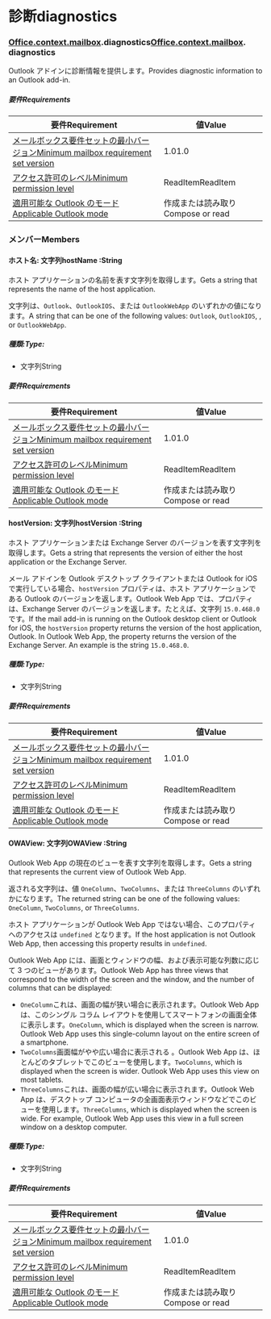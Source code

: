 
# <a name="diagnostics"></a><span data-ttu-id="683d2-101">診断</span><span class="sxs-lookup"><span data-stu-id="683d2-101">diagnostics</span></span>

### <span data-ttu-id="683d2-p101">[Office](Office.md)[.context](Office.context.md)[.mailbox](Office.context.mailbox.md).diagnostics</span><span class="sxs-lookup"><span data-stu-id="683d2-p101">[Office](Office.md)[.context](Office.context.md)[.mailbox](Office.context.mailbox.md). diagnostics</span></span>

<span data-ttu-id="683d2-104">Outlook アドインに診断情報を提供します。</span><span class="sxs-lookup"><span data-stu-id="683d2-104">Provides diagnostic information to an Outlook add-in.</span></span>

##### <a name="requirements"></a><span data-ttu-id="683d2-105">要件</span><span class="sxs-lookup"><span data-stu-id="683d2-105">Requirements</span></span>

|<span data-ttu-id="683d2-106">要件</span><span class="sxs-lookup"><span data-stu-id="683d2-106">Requirement</span></span>| <span data-ttu-id="683d2-107">値</span><span class="sxs-lookup"><span data-stu-id="683d2-107">Value</span></span>|
|---|---|
|[<span data-ttu-id="683d2-108">メールボックス要件セットの最小バージョン</span><span class="sxs-lookup"><span data-stu-id="683d2-108">Minimum mailbox requirement set version</span></span>](/office/dev/add-ins/reference/requirement-sets/outlook-api-requirement-sets)| <span data-ttu-id="683d2-109">1.0</span><span class="sxs-lookup"><span data-stu-id="683d2-109">1.0</span></span>|
|[<span data-ttu-id="683d2-110">アクセス許可のレベル</span><span class="sxs-lookup"><span data-stu-id="683d2-110">Minimum permission level</span></span>](https://docs.microsoft.com/outlook/add-ins/understanding-outlook-add-in-permissions)| <span data-ttu-id="683d2-111">ReadItem</span><span class="sxs-lookup"><span data-stu-id="683d2-111">ReadItem</span></span>|
|[<span data-ttu-id="683d2-112">適用可能な Outlook のモード</span><span class="sxs-lookup"><span data-stu-id="683d2-112">Applicable Outlook mode</span></span>](https://docs.microsoft.com/outlook/add-ins/#extension-points)| <span data-ttu-id="683d2-113">作成または読み取り</span><span class="sxs-lookup"><span data-stu-id="683d2-113">Compose or read</span></span>|

### <a name="members"></a><span data-ttu-id="683d2-114">メンバー</span><span class="sxs-lookup"><span data-stu-id="683d2-114">Members</span></span>

####  <a name="hostname-string"></a><span data-ttu-id="683d2-115">ホスト名: 文字列</span><span class="sxs-lookup"><span data-stu-id="683d2-115">hostName :String</span></span>

<span data-ttu-id="683d2-116">ホスト アプリケーションの名前を表す文字列を取得します。</span><span class="sxs-lookup"><span data-stu-id="683d2-116">Gets a string that represents the name of the host application.</span></span>

<span data-ttu-id="683d2-117">文字列は、`Outlook`、`OutlookIOS`、または `OutlookWebApp` のいずれかの値になります。</span><span class="sxs-lookup"><span data-stu-id="683d2-117">A string that can be one of the following values: `Outlook`, `OutlookIOS`, , or `OutlookWebApp`.</span></span>

##### <a name="type"></a><span data-ttu-id="683d2-118">種類:</span><span class="sxs-lookup"><span data-stu-id="683d2-118">Type:</span></span>

*   <span data-ttu-id="683d2-119">文字列</span><span class="sxs-lookup"><span data-stu-id="683d2-119">String</span></span>

##### <a name="requirements"></a><span data-ttu-id="683d2-120">要件</span><span class="sxs-lookup"><span data-stu-id="683d2-120">Requirements</span></span>

|<span data-ttu-id="683d2-121">要件</span><span class="sxs-lookup"><span data-stu-id="683d2-121">Requirement</span></span>| <span data-ttu-id="683d2-122">値</span><span class="sxs-lookup"><span data-stu-id="683d2-122">Value</span></span>|
|---|---|
|[<span data-ttu-id="683d2-123">メールボックス要件セットの最小バージョン</span><span class="sxs-lookup"><span data-stu-id="683d2-123">Minimum mailbox requirement set version</span></span>](/office/dev/add-ins/reference/requirement-sets/outlook-api-requirement-sets)| <span data-ttu-id="683d2-124">1.0</span><span class="sxs-lookup"><span data-stu-id="683d2-124">1.0</span></span>|
|[<span data-ttu-id="683d2-125">アクセス許可のレベル</span><span class="sxs-lookup"><span data-stu-id="683d2-125">Minimum permission level</span></span>](https://docs.microsoft.com/outlook/add-ins/understanding-outlook-add-in-permissions)| <span data-ttu-id="683d2-126">ReadItem</span><span class="sxs-lookup"><span data-stu-id="683d2-126">ReadItem</span></span>|
|[<span data-ttu-id="683d2-127">適用可能な Outlook のモード</span><span class="sxs-lookup"><span data-stu-id="683d2-127">Applicable Outlook mode</span></span>](https://docs.microsoft.com/outlook/add-ins/#extension-points)| <span data-ttu-id="683d2-128">作成または読み取り</span><span class="sxs-lookup"><span data-stu-id="683d2-128">Compose or read</span></span>|

####  <a name="hostversion-string"></a><span data-ttu-id="683d2-129">hostVersion: 文字列</span><span class="sxs-lookup"><span data-stu-id="683d2-129">hostVersion :String</span></span>

<span data-ttu-id="683d2-130">ホスト アプリケーションまたは Exchange Server のバージョンを表す文字列を取得します。</span><span class="sxs-lookup"><span data-stu-id="683d2-130">Gets a string that represents the version of either the host application or the Exchange Server.</span></span>

<span data-ttu-id="683d2-p102">メール アドインを Outlook デスクトップ クライアントまたは Outlook for iOS で実行している場合、`hostVersion` プロパティは、ホスト アプリケーションである Outlook のバージョンを返します。Outlook Web App では、プロパティは、Exchange Server のバージョンを返します。たとえば、文字列 `15.0.468.0` です。</span><span class="sxs-lookup"><span data-stu-id="683d2-p102">If the mail add-in is running on the Outlook desktop client or Outlook for iOS, the `hostVersion` property returns the version of the host application, Outlook. In Outlook Web App, the property returns the version of the Exchange Server. An example is the string `15.0.468.0`.</span></span>

##### <a name="type"></a><span data-ttu-id="683d2-134">種類:</span><span class="sxs-lookup"><span data-stu-id="683d2-134">Type:</span></span>

*   <span data-ttu-id="683d2-135">文字列</span><span class="sxs-lookup"><span data-stu-id="683d2-135">String</span></span>

##### <a name="requirements"></a><span data-ttu-id="683d2-136">要件</span><span class="sxs-lookup"><span data-stu-id="683d2-136">Requirements</span></span>

|<span data-ttu-id="683d2-137">要件</span><span class="sxs-lookup"><span data-stu-id="683d2-137">Requirement</span></span>| <span data-ttu-id="683d2-138">値</span><span class="sxs-lookup"><span data-stu-id="683d2-138">Value</span></span>|
|---|---|
|[<span data-ttu-id="683d2-139">メールボックス要件セットの最小バージョン</span><span class="sxs-lookup"><span data-stu-id="683d2-139">Minimum mailbox requirement set version</span></span>](/office/dev/add-ins/reference/requirement-sets/outlook-api-requirement-sets)| <span data-ttu-id="683d2-140">1.0</span><span class="sxs-lookup"><span data-stu-id="683d2-140">1.0</span></span>|
|[<span data-ttu-id="683d2-141">アクセス許可のレベル</span><span class="sxs-lookup"><span data-stu-id="683d2-141">Minimum permission level</span></span>](https://docs.microsoft.com/outlook/add-ins/understanding-outlook-add-in-permissions)| <span data-ttu-id="683d2-142">ReadItem</span><span class="sxs-lookup"><span data-stu-id="683d2-142">ReadItem</span></span>|
|[<span data-ttu-id="683d2-143">適用可能な Outlook のモード</span><span class="sxs-lookup"><span data-stu-id="683d2-143">Applicable Outlook mode</span></span>](https://docs.microsoft.com/outlook/add-ins/#extension-points)| <span data-ttu-id="683d2-144">作成または読み取り</span><span class="sxs-lookup"><span data-stu-id="683d2-144">Compose or read</span></span>|

####  <a name="owaview-string"></a><span data-ttu-id="683d2-145">OWAView: 文字列</span><span class="sxs-lookup"><span data-stu-id="683d2-145">OWAView :String</span></span>

<span data-ttu-id="683d2-146">Outlook Web App の現在のビューを表す文字列を取得します。</span><span class="sxs-lookup"><span data-stu-id="683d2-146">Gets a string that represents the current view of Outlook Web App.</span></span>

<span data-ttu-id="683d2-147">返される文字列は、値 `OneColumn`、`TwoColumns`、または `ThreeColumns` のいずれかになります。</span><span class="sxs-lookup"><span data-stu-id="683d2-147">The returned string can be one of the following values: `OneColumn`, `TwoColumns`, or `ThreeColumns`.</span></span>

<span data-ttu-id="683d2-148">ホスト アプリケーションが Outlook Web App ではない場合、このプロパティへのアクセスは `undefined` となります。</span><span class="sxs-lookup"><span data-stu-id="683d2-148">If the host application is not Outlook Web App, then accessing this property results in `undefined`.</span></span>

<span data-ttu-id="683d2-149">Outlook Web App には、画面とウィンドウの幅、および表示可能な列数に応じて 3 つのビューがあります。</span><span class="sxs-lookup"><span data-stu-id="683d2-149">Outlook Web App has three views that correspond to the width of the screen and the window, and the number of columns that can be displayed:</span></span>

*   <span data-ttu-id="683d2-p103">`OneColumn`これは、画面の幅が狭い場合に表示されます。Outlook Web App は、このシングル コラム レイアウトを使用してスマートフォンの画面全体に表示します。</span><span class="sxs-lookup"><span data-stu-id="683d2-p103">`OneColumn`, which is displayed when the screen is narrow. Outlook Web App uses this single-column layout on the entire screen of a smartphone.</span></span>
*   <span data-ttu-id="683d2-p104">`TwoColumns`画面幅がやや広い場合に表示される 。Outlook Web App は、ほとんどのタブレットでこのビューを使用します。</span><span class="sxs-lookup"><span data-stu-id="683d2-p104">`TwoColumns`, which is displayed when the screen is wider. Outlook Web App uses this view on most tablets.</span></span>
*   <span data-ttu-id="683d2-p105">`ThreeColumns`これは、画面の幅が広い場合に表示されます。Outlook Web App は、デスクトップ コンピュータの全画面表示ウィンドウなどでこのビューを使用します。</span><span class="sxs-lookup"><span data-stu-id="683d2-p105">`ThreeColumns`, which is displayed when the screen is wide. For example, Outlook Web App uses this view in a full screen window on a desktop computer.</span></span>

##### <a name="type"></a><span data-ttu-id="683d2-156">種類:</span><span class="sxs-lookup"><span data-stu-id="683d2-156">Type:</span></span>

*   <span data-ttu-id="683d2-157">文字列</span><span class="sxs-lookup"><span data-stu-id="683d2-157">String</span></span>

##### <a name="requirements"></a><span data-ttu-id="683d2-158">要件</span><span class="sxs-lookup"><span data-stu-id="683d2-158">Requirements</span></span>

|<span data-ttu-id="683d2-159">要件</span><span class="sxs-lookup"><span data-stu-id="683d2-159">Requirement</span></span>| <span data-ttu-id="683d2-160">値</span><span class="sxs-lookup"><span data-stu-id="683d2-160">Value</span></span>|
|---|---|
|[<span data-ttu-id="683d2-161">メールボックス要件セットの最小バージョン</span><span class="sxs-lookup"><span data-stu-id="683d2-161">Minimum mailbox requirement set version</span></span>](/office/dev/add-ins/reference/requirement-sets/outlook-api-requirement-sets)| <span data-ttu-id="683d2-162">1.0</span><span class="sxs-lookup"><span data-stu-id="683d2-162">1.0</span></span>|
|[<span data-ttu-id="683d2-163">アクセス許可のレベル</span><span class="sxs-lookup"><span data-stu-id="683d2-163">Minimum permission level</span></span>](https://docs.microsoft.com/outlook/add-ins/understanding-outlook-add-in-permissions)| <span data-ttu-id="683d2-164">ReadItem</span><span class="sxs-lookup"><span data-stu-id="683d2-164">ReadItem</span></span>|
|[<span data-ttu-id="683d2-165">適用可能な Outlook のモード</span><span class="sxs-lookup"><span data-stu-id="683d2-165">Applicable Outlook mode</span></span>](https://docs.microsoft.com/outlook/add-ins/#extension-points)| <span data-ttu-id="683d2-166">作成または読み取り</span><span class="sxs-lookup"><span data-stu-id="683d2-166">Compose or read</span></span>|